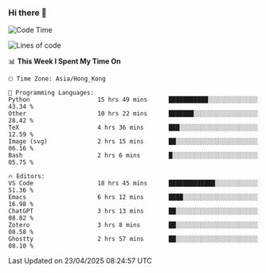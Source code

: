 ### Hi there 👋

<!--
**nicehiro/nicehiro** is a ✨ _special_ ✨ repository because its `README.md` (this file) appears on your GitHub profile.

Here are some ideas to get you started:

- 🔭 I’m currently working on ...
- 🌱 I’m currently learning ...
- 👯 I’m looking to collaborate on ...
- 🤔 I’m looking for help with ...
- 💬 Ask me about ...
- 📫 How to reach me: ...
- 😄 Pronouns: ...
- ⚡ Fun fact: ...
-->

<!--START_SECTION:waka-->
![Code Time](http://img.shields.io/badge/Code%20Time-570%20hrs%2015%20mins-blue)

![Lines of code](https://img.shields.io/badge/From%20Hello%20World%20I%27ve%20Written-1.7%20million%20lines%20of%20code-blue)

📊 **This Week I Spent My Time On** 

```text
🕑︎ Time Zone: Asia/Hong_Kong

💬 Programming Languages: 
Python                   15 hrs 49 mins      ███████████░░░░░░░░░░░░░░   43.34 % 
Other                    10 hrs 22 mins      ███████░░░░░░░░░░░░░░░░░░   28.42 % 
TeX                      4 hrs 36 mins       ███░░░░░░░░░░░░░░░░░░░░░░   12.59 % 
Image (svg)              2 hrs 15 mins       ██░░░░░░░░░░░░░░░░░░░░░░░   06.16 % 
Bash                     2 hrs 6 mins        █░░░░░░░░░░░░░░░░░░░░░░░░   05.75 % 

🔥 Editors: 
VS Code                  18 hrs 45 mins      █████████████░░░░░░░░░░░░   51.36 % 
Emacs                    6 hrs 12 mins       ████░░░░░░░░░░░░░░░░░░░░░   16.98 % 
ChatGPT                  3 hrs 13 mins       ██░░░░░░░░░░░░░░░░░░░░░░░   08.82 % 
Zotero                   3 hrs 8 mins        ██░░░░░░░░░░░░░░░░░░░░░░░   08.58 % 
Ghostty                  2 hrs 57 mins       ██░░░░░░░░░░░░░░░░░░░░░░░   08.10 % 
```


 Last Updated on 23/04/2025 08:24:57 UTC
<!--END_SECTION:waka-->
